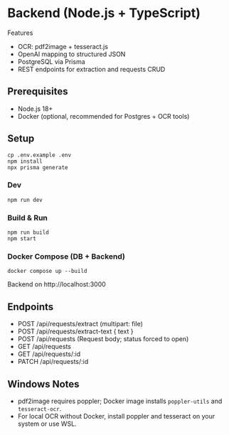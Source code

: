 # Backend (Node.js + TypeScript)

Features
- OCR: pdf2image + tesseract.js
- OpenAI mapping to structured JSON
- PostgreSQL via Prisma
- REST endpoints for extraction and requests CRUD

## Prerequisites
- Node.js 18+
- Docker (optional, recommended for Postgres + OCR tools)

## Setup
```
cp .env.example .env
npm install
npx prisma generate
```

### Dev
```
npm run dev
```

### Build & Run
```
npm run build
npm start
```

### Docker Compose (DB + Backend)
```
docker compose up --build
```
Backend on http://localhost:3000

## Endpoints
- POST /api/requests/extract (multipart: file)
- POST /api/requests/extract-text { text }
- POST /api/requests (Request body; status forced to open)
- GET /api/requests
- GET /api/requests/:id
- PATCH /api/requests/:id

## Windows Notes
- pdf2image requires poppler; Docker image installs `poppler-utils` and `tesseract-ocr`.
- For local OCR without Docker, install poppler and tesseract on your system or use WSL.